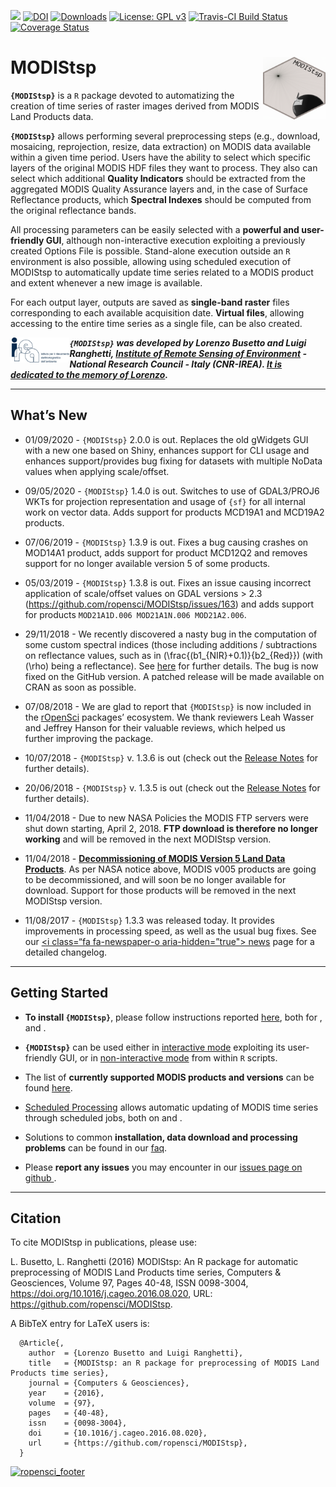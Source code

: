 
<!-- README.md is generated from README.Rmd. Please edit that file -->

[![](https://www.r-pkg.org/badges/version-ago/MODIStsp)](https://cran.rstudio.com/web/packages/MODIStsp/index.html)
[![DOI](https://zenodo.org/badge/DOI/10.5281/zenodo.290683.svg)](https://doi.org/10.5281/zenodo.290683)
[![Downloads](https://cranlogs.r-pkg.org/badges/MODIStsp?color=orange)](https://cran.rstudio.com/web/packages/MODIStsp/index.html)
[![License: GPL
v3](https://img.shields.io/badge/License-GPL%20v3-blue.svg)](https://www.gnu.org/licenses/gpl-3.0)
[![Travis-CI Build
Status](https://travis-ci.org/ropensci/MODIStsp.svg?branch=master)](https://travis-ci.org/ropensci/MODIStsp)
[![Coverage
Status](https://img.shields.io/codecov/c/github/ropensci/MODIStsp/master.svg)](https://codecov.io/github/ropensci/MODIStsp?branch=master)

# <i class="fa fa-globe" aria-hidden="true"></i> MODIStsp <img src="man/figures/logo.png" width="100" height="100" align="right"/>

<!-- # MODIStsp <img src='man/figures/logo.png' align="right" height="139" /> -->

**`{MODIStsp}`** is a `R` package devoted to automatizing the creation
of time series of raster images derived from MODIS Land Products data.

**`{MODIStsp}`** allows performing several preprocessing steps (e.g.,
download, mosaicing, reprojection, resize, data extraction) on MODIS
data available within a given time period. Users have the ability to
select which specific layers of the original MODIS HDF files they want
to process. They also can select which additional **Quality Indicators**
should be extracted from the aggregated MODIS Quality Assurance layers
and, in the case of Surface Reflectance products, which **Spectral
Indexes** should be computed from the original reflectance bands.

All processing parameters can be easily selected with a **powerful and
user-friendly GUI**, although non-interactive execution exploiting a
previously created Options File is possible. Stand-alone execution
outside an `R` environment is also possible, allowing using scheduled
execution of MODIStsp to automatically update time series related to a
MODIS product and extent whenever a new image is available.

For each output layer, outputs are saved as **single-band raster** files
corresponding to each available acquisition date. **Virtual files**,
allowing accessing to the entire time series as a single file, can be
also created.

<a href="http://www.irea.cnr.it/en/">
<img src="man/figures/irea_logo.png" height="40" align="left" /></a>

<span style="font-style:italic;font-weight:bold;">`{MODIStsp}` was
developed by Lorenzo Busetto and Luigi Ranghetti, [Institute of Remote
Sensing of Environment](http://www.irea.cnr.it/en/) - National Research
Council - Italy (CNR-IREA). [It is dedicated to the memory of
Lorenzo](https://docs.ropensci.org/MODIStsp/articles/lorenzo.html).</span>

-----

## <i class="fa fa-newspaper-o" aria-hidden="true"></i> What’s New

  - 01/09/2020 - `{MODIStsp}` 2.0.0 is out. Replaces the old gWidgets
    GUI with a new one based on Shiny, enhances support for CLI usage
    and enhances support/provides bug fixing for datasets with multiple
    NoData values when applying scale/offset.

  - 09/05/2020 - `{MODIStsp}` 1.4.0 is out. Switches to use of
    GDAL3/PROJ6 WKTs for projection representation and usage of `{sf}`
    for all internal work on vector data. Adds support for products
    MCD19A1 and MCD19A2 products.

  - 07/06/2019 - `{MODIStsp}` 1.3.9 is out. Fixes a bug causing crashes
    on MOD14A1 product, adds support for product MCD12Q2 and removes
    support for no longer available version 5 of some products.

  - 05/03/2019 - `{MODIStsp}` 1.3.8 is out. Fixes an issue causing
    incorrect application of scale/offset values on GDAL versions \> 2.3
    (<https://github.com/ropensci/MODIStsp/issues/163>) and adds support
    for products `MOD21A1D.006 MOD21A1N.006 MOD21A2.006`.

  - 29/11/2018 - We recently discovered a nasty bug in the computation
    of some custom spectral indices (those including additions /
    subtractions on reflectance values, such as in
    \(\frac{(b1_{NIR}+0.1)}{b2_{Red}}\) (with \(\rho\) being a
    reflectance). See
    [here](https://docs.ropensci.org/MODIStsp/articles/discovered_bug.html)
    for further details. The bug is now fixed on the GitHub version. A
    patched release will be made available on CRAN as soon as possible.

  - 07/08/2018 - We are glad to report that `{MODIStsp}` is now included
    in the [rOpenSci](https://ropensci.org/about/) packages’ ecosystem.
    We thank reviewers Leah Wasser and Jeffrey Hanson for their valuable
    reviews, which helped us  
    further improving the package.

  - 10/07/2018 - `{MODIStsp}` v. 1.3.6 is out (check out the [Release
    Notes](https://github.com/ropensci/MODIStsp/releases/tag/1.3.6) for
    further details).

  - 20/06/2018 - `{MODIStsp}` v. 1.3.5 is out (check out the [Release
    Notes](https://github.com/ropensci/MODIStsp/releases/tag/v1.3.5) for
    further details).

  - 11/04/2018 - Due to new NASA Policies the MODIS FTP servers were
    shut down starting, April 2, 2018. **FTP download is therefore no
    longer working** and will be removed in the next MODIStsp version.

  - 11/04/2018 - [**Decommissioning of MODIS Version 5 Land Data
    Products**](https://lpdaac.usgs.gov/news/decommissioning-modis-version-51-land-cover-type-data-products-january-7-2019/).
    As per NASA notice above, MODIS v005 products are going to be
    decommissioned, and will soon be no longer available for download.
    Support for those products will be removed in the next MODIStsp
    version.

  - 11/08/2017 - `{MODIStsp}` 1.3.3 was released today. It provides
    improvements in processing speed, as well as the usual bug fixes.
    See our [\<i class=“fa fa-newspaper-o aria-hidden=”true"\></i>
    news](news/index.html) page for a detailed changelog.

-----

## <i class="fa fa-cog" aria-hidden="true"></i> Getting Started

  - **To install `{MODIStsp}`**, please follow instructions reported
    [here](articles/installation.html), both for
    [<i class="fa fa-windows" aria-hidden="true"></i>](articles/installation.html#installing-on-windows)
    ,
    [<i class="fa fa-linux" aria-hidden="true"></i>](articles/installation.html#installing-on-linux-systems)
    and
    [<i class="fa fa-apple" aria-hidden="true"></i>](articles/installation.html#installing-on-mac).

  - **`{MODIStsp}`** can be used either in [interactive
    mode](articles/interactive_execution.html) exploiting its
    user-friendly GUI, or in [non-interactive
    mode](articles/noninteractive_execution.html) from within `R`
    scripts.

  - The list of **currently supported MODIS products and versions** can
    be found [here](articles/Products_list.html).

  - [Scheduled
    Processing](articles/noninteractive_execution.html#scheduled-processing)
    allows automatic updating of MODIS time series through scheduled
    jobs, both on
    [<i class="fa fa-windows" aria-hidden="true"></i>](articles/standalone_execution.html#on-windows)
    and
    [<i class="fa fa-linux" aria-hidden="true"></i>](articles/standalone_execution.html#on-linux).

  - Solutions to common **installation, data download and processing
    problems** can be found in our
    [<i class="fa fa-question-circle-o" aria-hidden="true"></i>
    faq](https://docs.ropensci.org/MODIStsp/articles/faq.html).

  - Please **report any issues** you may encounter in our [issues page
    on github
    <i class="fa fa-github-square" aria-hidden="true"></i>](https://github.com/ropensci/MODIStsp/issues).

-----

## <i class="fa fa-pencil" aria-hidden="true"></i>Citation

To cite MODIStsp in publications, please use:

L. Busetto, L. Ranghetti (2016) MODIStsp: An R package for automatic
preprocessing of MODIS Land Products time series, Computers &
Geosciences, Volume 97, Pages 40-48, ISSN 0098-3004,
<https://doi.org/10.1016/j.cageo.2016.08.020>, URL:
<https://github.com/ropensci/MODIStsp>.

A BibTeX entry for LaTeX users is:

``` 
  @Article{,
    author  = {Lorenzo Busetto and Luigi Ranghetti},
    title   = {MODIStsp: an R package for preprocessing of MODIS Land Products time series},
    journal = {Computers & Geosciences},
    year    = {2016},
    volume  = {97},
    pages   = {40-48},
    issn    = {0098-3004},
    doi     = {10.1016/j.cageo.2016.08.020},
    url     = {https://github.com/ropensci/MODIStsp},
  }
```

[![ropensci\_footer](http://ropensci.org/public_images/github_footer.png)](https://ropensci.org)
